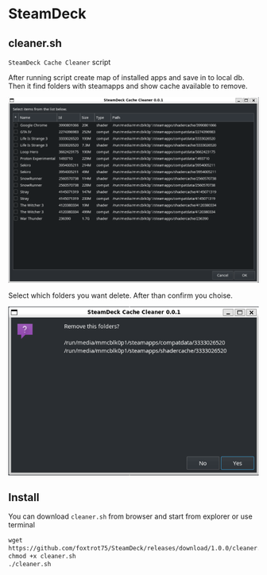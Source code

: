 # SteamDeck

## cleaner.sh
`SteamDeck Cache Cleaner` script

After running script create map of installed apps and save in to local db.
Then it find folders with steamapps and show cache available to remove.

![SteamDeck Cache Cleaner](./images/cache_cleaner.png)

Select which folders you want delete. After than confirm you choise.

![Confirm](./images/confirm.png)

## Install

You can download `cleaner.sh` from browser and start from explorer or use terminal
```
wget https://github.com/foxtrot75/SteamDeck/releases/download/1.0.0/cleaner.sh
chmod +x cleaner.sh
./cleaner.sh
```
